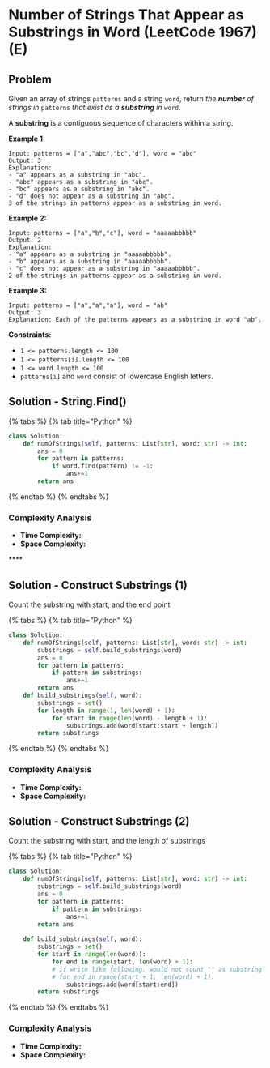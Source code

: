 # Number of Strings That Appear as Substrings in Word \(LeetCode 1967\) \(E\)

## Problem

Given an array of strings `patterns` and a string `word`, return _the **number** of strings in_ `patterns` _that exist as a **substring** in_ `word`.

A **substring** is a contiguous sequence of characters within a string.

**Example 1:**

```text
Input: patterns = ["a","abc","bc","d"], word = "abc"
Output: 3
Explanation:
- "a" appears as a substring in "abc".
- "abc" appears as a substring in "abc".
- "bc" appears as a substring in "abc".
- "d" does not appear as a substring in "abc".
3 of the strings in patterns appear as a substring in word.
```

**Example 2:**

```text
Input: patterns = ["a","b","c"], word = "aaaaabbbbb"
Output: 2
Explanation:
- "a" appears as a substring in "aaaaabbbbb".
- "b" appears as a substring in "aaaaabbbbb".
- "c" does not appear as a substring in "aaaaabbbbb".
2 of the strings in patterns appear as a substring in word.
```

**Example 3:**

```text
Input: patterns = ["a","a","a"], word = "ab"
Output: 3
Explanation: Each of the patterns appears as a substring in word "ab".
```

**Constraints:**

* `1 <= patterns.length <= 100`
* `1 <= patterns[i].length <= 100`
* `1 <= word.length <= 100`
* `patterns[i]` and `word` consist of lowercase English letters.

## Solution - String.Find\(\)

{% tabs %}
{% tab title="Python" %}
```python
class Solution:
    def numOfStrings(self, patterns: List[str], word: str) -> int:
        ans = 0
        for pattern in patterns:
            if word.find(pattern) != -1:
                ans+=1
        return ans
```
{% endtab %}
{% endtabs %}

### Complexity Analysis

* **Time Complexity:**
* **Space Complexity:**

\*\*\*\*

## Solution - Construct Substrings \(1\)

Count the substring with start, and the end point

{% tabs %}
{% tab title="Python" %}
```python
class Solution:
    def numOfStrings(self, patterns: List[str], word: str) -> int:
        substrings = self.build_substrings(word)
        ans = 0
        for pattern in patterns:
            if pattern in substrings:
                ans+=1
        return ans
    def build_substrings(self, word):
        substrings = set()
        for length in range(1, len(word) + 1):
            for start in range(len(word) - length + 1):
                substrings.add(word[start:start + length])
        return substrings
```
{% endtab %}
{% endtabs %}

### Complexity Analysis

* **Time Complexity:**
* **Space Complexity:**

## Solution - Construct Substrings \(2\)

Count the substring with start, and the length of substrings

{% tabs %}
{% tab title="Python" %}
```python
class Solution:
    def numOfStrings(self, patterns: List[str], word: str) -> int:
        substrings = self.build_substrings(word)
        ans = 0
        for pattern in patterns:
            if pattern in substrings:
                ans+=1
        return ans
    
    def build_substrings(self, word):
        substrings = set()
        for start in range(len(word)):
            for end in range(start, len(word) + 1): 
            # if write like following, would not count "" as substring
            # for end in range(start + 1, len(word) + 1): 
                substrings.add(word[start:end])
        return substrings
```
{% endtab %}
{% endtabs %}

### Complexity Analysis

* **Time Complexity:**
* **Space Complexity:**

